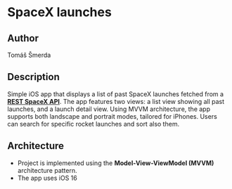 # SpaceX launches

## Author
Tomáš Šmerda

## Description
Simple iOS app that displays a list of past SpaceX launches fetched from a [<strong>REST SpaceX API</strong>](https://github.com/r-spacex/SpaceX-API). The app features two views: a list view showing all past launches, and a launch detail view. Using MVVM architecture, the app supports both landscape and portrait modes, tailored for iPhones. Users can search for specific rocket launches and sort also them.

## Architecture
* Project is implemented using the <strong>Model-View-ViewModel (MVVM)</strong> architecture pattern.
* The app uses iOS 16
